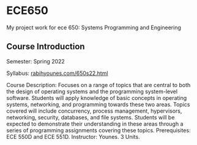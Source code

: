# ECE650
My project work for ece 650: Systems Programming and Engineering

## Course Introduction
Semester: Spring 2022  

Syllabus: [rabihyounes.com/650s22.html](https://www.rabihyounes.com/650s22.html)  

Course Description: Focuses on a range of topics that are central to both the design of operating systems and the programming system-level software. Students will apply knowledge of basic concepts in operating systems, networking, and programming towards these two areas. Topics covered will include concurrency, process management, hypervisors, networking, security, databases, and file systems. Students will be expected to demonstrate their understanding in these areas through a series of programming assignments covering these topics. Prerequisites: ECE 550D and ECE 551D. Instructor: Younes. 3 Units.
